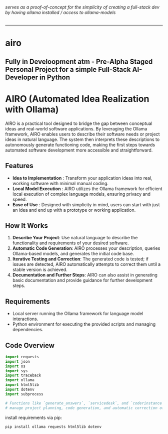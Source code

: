 ###### serves as a proof-of-concept for the simplicity of creating a full-stack dev by having ollama installed / access to ollama-models
---
# airo
Fully in Develoopment atm - Pre-Alpha Staged Personal Project for a simple Full-Stack AI-Developer in Python
---

# AIRO (Automated Idea Realization with Ollama)

AIRO is a practical tool designed to bridge the gap between conceptual ideas and real-world software applications. By leveraging the Ollama framework, AIRO enables users to describe their software needs or project ideas in natural language. The system then interprets these descriptions to autonomously generate functioning code, making the first steps towards automated software development more accessible and straightforward.

## Features

- **Idea to Implementation** : Transform your application ideas into real, working software with minimal manual coding.
- **Local Model Execution** : AIRO utilizes the Ollama framework for efficient local execution of complex language models, ensuring privacy and speed.
- **Ease of Use** : Designed with simplicity in mind, users can start with just an idea and end up with a prototype or working application.

## How It Works

1. **Describe Your Project**: Use natural language to describe the functionality and requirements of your desired software.
2. **Automatic Code Generation**: AIRO processes your description, queries Ollama-based models, and generates the initial code base.
3. **Iterative Testing and Correction**: The generated code is tested; if issues are detected, AIRO automatically attempts to correct them until a stable version is achieved.
4. **Documentation and Further Steps**: AIRO can also assist in generating basic documentation and provide guidance for further development steps.

## Requirements

- Local server running the Ollama framework for language model interactions.
- Python environment for executing the provided scripts and managing dependencies.

## Code Overview

```python
import requests
import json
import os
import sys
import traceback
import ollama
import html5lib
import dotenv
import subprocess

# Functions like `generate_answers`, `servicedesk`, and `coderinstance` facilitate the interaction with Ollama models,
# manage project planning, code generation, and automatic correction of generated code.
```

install requirements via pip:
```pip
pip install ollama requests html5lib dotenv